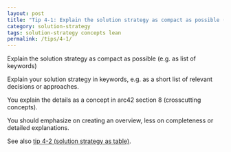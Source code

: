```yaml
---
layout: post
title: "Tip 4-1: Explain the solution strategy as compact as possible (e.g. as list of keywords)!"
category: solution-strategy
tags: solution-strategy concepts lean
permalink: /tips/4-1/
---
```

Explain the solution strategy as compact as possible (e.g. as list of keywords)

Explain your solution strategy in keywords, e.g. as a short list of relevant
decisions or approaches.

You explain the details as a concept in arc42 section 8 (crosscutting concepts).

You should emphasize on creating an overview, less on completeness or
detailed explanations.

See also [tip 4-2 (solution strategy as table)](/tips/4-2).
